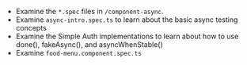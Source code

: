 - Examine the `*.spec` files in `/component-async`.
- Examine `async-intro.spec.ts` to learn about the basic async testing concepts
- Examine the Simple Auth implementations to learn about how to use done(), fakeAsync(), and asyncWhenStable()
- Examine `food-menu.component.spec.ts`
